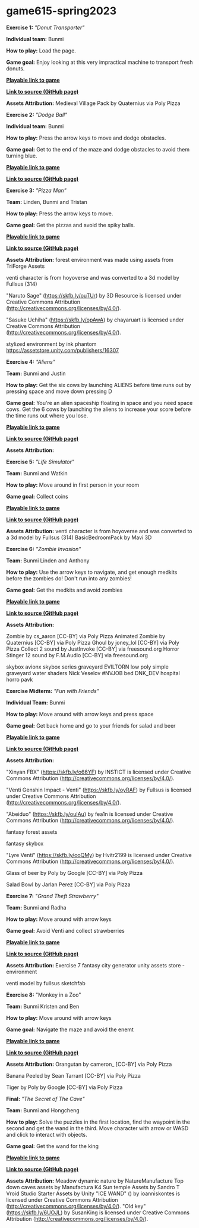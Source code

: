 # game615-spring2023
 
**Exercise 1:** _"Donut Transporter"_

**Individual team:** Bunmi

**How to play:** 
Load the page. 

**Game goal:** 
Enjoy looking at this very impractical machine to transport fresh donuts.

[**Playable link to game**](https://tighnarifox.github.io/game615-spring2023-01/exercise01/play/) 

[**Link to source (GitHub page)**](https://github.com/tighnarifox/game615-spring2023-01) 

**Assets Attribution:**
Medieval Village Pack by Quaternius via Poly Pizza


**Exercise 2:** _"Dodge Ball"_

**Individual team:** Bunmi

**How to play:** 
Press the arrow keys to move and dodge obstacles.  

**Game goal:** 
Get to the end of the maze and dodge obstacles to avoid them turning blue.

[**Playable link to game**](https://tighnarifox.github.io/game615-spring2023-02/exercisee02/play/) 

[**Link to source (GitHub page)**](https://github.com/tighnarifox/game615-spring2023-02) 

**Exercise 3:** _"Pizza Man"_

**Team:** Linden, Bunmi and Tristan

**How to play:** 
Press the arrow keys to move.  

**Game goal:** 
Get the pizzas and avoid the spiky balls.

[**Playable link to game**](https://tighnarifox.github.io/game615-spring2023-03/play/) 

[**Link to source (GitHub page)**](https://github.com/tighnarifox/game615-spring2023-03) 

**Assets Attribution:**
forest environment was made using assets from TriForge Assets

venti character is from hoyoverse and was converted to a 3d model by Fullsus (314)

"Naruto Sage" (https://skfb.ly/ouTUr) by 3D Resource is licensed under Creative Commons Attribution (http://creativecommons.org/licenses/by/4.0/). 

"Sasuke Uchiha" (https://skfb.ly/opAwA) by chayaruart is licensed under Creative Commons Attribution (http://creativecommons.org/licenses/by/4.0/). 

stylized environment by ink phantom https://assetstore.unity.com/publishers/16307



**Exercise 4:** _"Aliens"_

**Team:** Bunmi and Justin

**How to play:** 
Get the six cows by launching ALIENS before time runs out by pressing space and move down pressing D

**Game goal:** 
You're an alien spaceship floating in space and you need space cows. Get the 6 cows by launching the aliens to increase your score before the time runs out where you lose.


[**Playable link to game**](https://tighnarifox.github.io/game615-spring2023-02/exercisee02/play/) 

[**Link to source (GitHub page)**](https://github.com/tighnarifox/game615-spring2023-02) 

**Assets Attribution:**

**Exercise 5:** _"Life Simulator"_

**Team:** Bunmi and Watkin

**How to play:** 
Move around in first person in your room

**Game goal:** 
Collect coins

[**Playable link to game**](https://watkinhj.github.io/game615-spring2023/exercises/exercise03/play/) 

[**Link to source (GitHub page)**](https://github.com/Watkinhj/game615-spring2023-05) 

**Assets Attribution:**
venti character is from hoyoverse and was converted to a 3d model by Fullsus (314)
BasicBedroomPack by Mavi 3D

**Exercise 6:** _"Zombie Invasion"_

**Team:** Bunmi Linden and Anthony

**How to play:** 
Use the arrow keys to navigate, and get enough medkits before the zombies do!
Don't run into any zombies!

**Game goal:** 
Get the medkits and avoid zombies

[**Playable link to game**](https://lindenkillam.github.io/game615-spring2023/exercises/exercise06/play/) 

[**Link to source (GitHub page)**](https://github.com/lindenkillam/game615-spring2023-06) 

**Assets Attribution:**

Zombie by cs_aaron [CC-BY] via Poly Pizza
Animated Zombie by Quaternius [CC-BY] via Poly Pizza
Ghoul by joney_lol [CC-BY] via Poly Pizza
Collect 2 sound by JustInvoke [CC-BY] via freesound.org
Horror Stinger 12 sound by F.M.Audio [CC-BY] via freesound.org

skybox avionx skybox series
graveyard EVILTORN low poly simple graveyard
water shaders Nick Veselov #NVJOB
bed DNK_DEV hospital horro pavk


**Exercise Midterm:** _"Fun with Friends"_

**Individual Team:** Bunmi 

**How to play:** 
Move around with arrow keys and press space 

**Game goal:** 
Get back home and go to your friends for salad and beer 

[**Playable link to game**](https://tighnarifox.github.io/game615-spring2023-midterm/midterm/play/) 

[**Link to source (GitHub page)**](https://github.com/tighnarifox/game615-spring2023-midterm) 

**Assets Attribution:**

"Xinyan FBX" (https://skfb.ly/o66YF) by INSTICT is licensed under Creative Commons Attribution (http://creativecommons.org/licenses/by/4.0/).

"Venti Genshin Impact - Venti" (https://skfb.ly/oyRAF) by Fullsus is licensed under Creative Commons Attribution (http://creativecommons.org/licenses/by/4.0/).

"Abeiduo" (https://skfb.ly/ouIAu) by fea1n is licensed under Creative Commons Attribution (http://creativecommons.org/licenses/by/4.0/).

fantasy forest assets

fantasy skybox

"Lyre Venti" (https://skfb.ly/ooQMy) by Hvitr2199 is licensed under Creative Commons Attribution (http://creativecommons.org/licenses/by/4.0/).

Glass of beer by Poly by Google [CC-BY] via Poly Pizza

Salad Bowl by Jarlan Perez [CC-BY] via Poly Pizza

**Exercise 7:** _"Grand Theft Strawberry"_

**Team:** Bunmi and Radha

**How to play:** 
Move around with arrow keys 

**Game goal:** 
Avoid Venti and collect strawberries

[**Playable link to game**](https://radha-cal.github.io/game615-spring2023-07/exercise07/play/) 

[**Link to source (GitHub page)**](https://github.com/Radha-cal/game615-spring2023-07) 

**Assets Attribution:**
Exercise 7 fantasy city generator unity assets store - environment

venti model by fullsus sketchfab

**Exercise 8:** "Monkey in a Zoo"

**Team:** Bunmi Kristen and Ben

**How to play:** 
Move around with arrow keys

**Game goal:** 
Navigate the maze and avoid the enemt 

[**Playable link to game**](https://marcinek.tech/game615-spring2023-08/play/) 

[**Link to source (GitHub page)**](https://github.com/kristenmarcinek/game615-spring2023-08) 

**Assets Attribution:**
Orangutan by cameron_ [CC-BY] via Poly Pizza

Banana Peeled by Sean Tarrant [CC-BY] via Poly Pizza

Tiger by Poly by Google [CC-BY] via Poly Pizza

**Final:** _"The Secret of The Cave"_

**Team:** Bunmi and Hongcheng

**How to play:** 
Solve the puzzles in the first location, find the waypoint in the second and get the wand in the third. Move character with arrow or WASD and click to interact with objects.

**Game goal:** 
Get the wand for the king

[**Playable link to game**]() 

[**Link to source (GitHub page)**]() 

**Assets Attribution:**
Meadow dynamic nature by NatureManufacture
Top down caves assets by Manufactura K4
Sun temple Assets by Sandro T
Vroid Studio
Starter Assets by Unity
"ICE WAND" () by ioanniskontes is licensed under Creative Commons Attribution (http://creativecommons.org/licenses/by/4.0/).
"Old key" (https://skfb.ly/6UOJL) by SusanKing is licensed under Creative Commons Attribution (http://creativecommons.org/licenses/by/4.0/).

